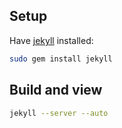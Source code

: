 ## Setup

Have [jekyll](http://jekyllrb.com) installed:

```bash
sudo gem install jekyll
```

## Build and view

```bash
jekyll --server --auto
```
